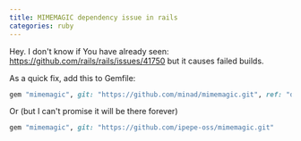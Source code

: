 ```yaml
---
title: MIMEMAGIC dependency issue in rails
categories: ruby
---
```


Hey. I don't know if You have already seen: <https://github.com/rails/rails/issues/41750> but it causes failed builds. 

As a quick fix, add this to Gemfile:
```ruby
gem "mimemagic", git: "https://github.com/minad/mimemagic.git", ref: "d5ebc0cd846dcc68142622c76ad71d021768b7c2"
```
Or (but I can't promise it will be there forever)
```ruby
gem "mimemagic", git: "https://github.com/ipepe-oss/mimemagic.git"
```
